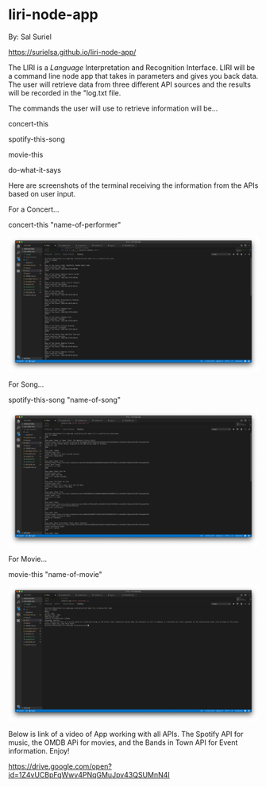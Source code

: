 # liri-node-app

By: Sal Suriel

https://surielsa.github.io/liri-node-app/

 The LIRI is a _Language_ Interpretation and Recognition Interface. LIRI will be a command line node app that takes in parameters and gives you back data. The user will retrieve data from three different API sources and the results will be recorded in the "log.txt file.

 The commands the user will use to retrieve information will be...

concert-this

spotify-this-song

movie-this

do-what-it-says  


Here are screenshots of the terminal receiving the information from the APIs based on user input.

For a Concert...

concert-this "name-of-performer"

![](images/concert-this.png)


For Song...

spotify-this-song "name-of-song"

![](images/spotify-this-song.png)

For Movie...

movie-this "name-of-movie"

![](images/movie-this.png)

  Below is link of a video of App working with all APIs. The Spotify API for music, the OMDB APi for movies, and the Bands in Town API for Event information. Enjoy!

https://drive.google.com/open?id=1Z4vUCBpFqWwv4PNqGMuJpv43QSUMnN4I
